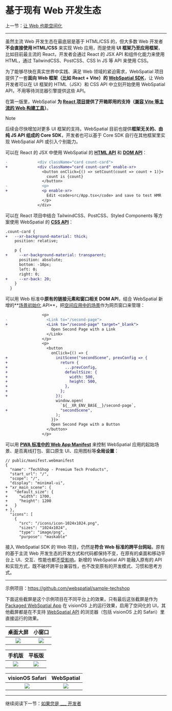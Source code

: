 
# 基于现有 Web 开发生态

上一节：[让 Web 也能空间化](make-the-web-spatial-too.md)

---

虽然主流 Web 开发生态在最底层是基于 HTML/CSS 的，但大多数 Web 开发者**不会直接使用 HTML/CSS** 来实现 Web 应用，而是使用 **UI 框架乃至应用框架**，比如目前最主流的 React，开发者会通过 React 的 JSX API 和组件化能力来使用 HTML，通过 TailwindCSS、PostCSS、CSS In JS 等 API 来使用 CSS。

为了能够尽快在真实世界中实践、满足 Web 领域的紧迫需求，WebSpatial 项目提供了一套**面向 Web 框架（比如 React + Vite）的  [WebSpatial SDK](#)**，让 Web 开发者可以在 UI 框架的 HTML（JSX）和 CSS  API 中立刻开始使用 WebSpatial API，不用等待浏览器引擎提供这些 API。

在第一版里，WebSpatial **为 [React 项目](#)提供了开箱即用的支持（[兼容 Vite 等主流的 Web 构建工具](#)）**。

> [!NOTE]
> 后续会尽快增加对更多 UI 框架的支持。WebSpatial 目前也提供**框架无关的、由纯 JS API 组成的 Core SDK**，开发者也可以基于 Core SDK 自行在其他框架里实现 WebSpatial API 或引入个别能力。

可以在 React 的 JSX 中使用 WebSpatial 的 [**HTML API**](#) 和 [**DOM API**](#)：

```diff
-             <div className="card count-card">
+             <div className="card count-card" enable-xr>
                <button onClick={() => setCount(count => count + 1)}>
                  count is {count}
                </button>
-               <p>
+               <p enable-xr>
                  Edit <code>src/App.tsx</code> and save to test HMR
                </p>
              </div>
```

<!-- TODO：补充 Model 的例子 -->

可以在 React 项目中结合 TailwindCSS、PostCSS、Styled Components 等方案使用 WebSpatial 的 [**CSS API**](#)：

```diff
.count-card {
+   --xr-background-material: thick;
    position: relative;

    p {
+     --xr-background-material: transparent;
      position: absolute;
      bottom: -10px;
      left: 0;
      right: 0;
+     --xr-back: 20;
    }
  }
```

可以用 Web 标准中**原有的链接元素和窗口相关 DOM API**，结合 WebSpatial 新增的**[场景初始化](#) API**，把[空间应用中的场景](#)作为网页窗口来管理：

```diff
                <p>
-                 <Link to="/second-page">
+                 <Link to="/second-page" target="_blank">
                    Open Second Page with a Link
                  </Link>
                </p>
                <p>
                  <button
                    onClick={() => {
+                     initScene("secondScene", prevConfig => {
+                       return {
+                         ...prevConfig,
+                         defaultSize: {
+                           width: 500,
+                           height: 500,
+                         },
+                       };
+                     });
                      window.open(
                        `${__XR_ENV_BASE__}/second-page`,
+                       "secondScene",
                      );
                    }}>
                    Open Second Page with a Button
                  </button>
                </p>
```

可以用 [**PWA 标准中的 Web App Manifest**](#) 来控制 WebSpatial 应用的起始场景、是否离线打包、窗口原生 UI、应用图标等**全局设置**：

```json5
// public/manifest.webmanifest
{
  "name": "TechShop - Premium Tech Products",
  "start_url": "/",
  "scope": "/",
  "display": "minimal-ui",
+ "xr_main_scene": {
+   "default_size": {
+     "width": 1700,
+     "height": 1200
+   }
+ },
  "icons": [
    {
      "src": "/icons/icon-1024x1024.png",
      "sizes": "1024x1024",
      "type": "image/png",
      "purpose": "maskable"
```

接入 WebSpatial SDK 的 Web 项目，仍然是**符合 Web 标准的跨平台网站**，原有的基于主流 Web 开发生态的开发方式和代码都保持不变，在原有的桌面和移动平台上 UI、交互、性能也都[不受影响](#)。新增的 WebSpatial API 能融入原有的 API 和实现方式，既不破坏跨平台兼容性，也不改变原有的开发模式、习惯和思考方式。

---

示例项目：https://github.com/webspatial/sample-techshop

下面这些截屏是这个示例项目在不同平台上的效果，只有最后这张截屏是作为 [Packaged WebSpatial App](#) 在 visionOS 上的运行效果，启用了空间化的 UI，其他截屏都是在不支持 [WebSpatial API](#) 的浏览器（包括 visionOS 上的 Safari）里直接运行的效果。

| 桌面大屏 | 小窗口 |
|:---:|:---:|
| ![](../../assets//intro/techshop-desktop.png) | ![](../../assets//intro/techshop-small.png) |

| 手机版 | 平板版 |
|:---:|:---:|
| ![](../../assets//intro/techshop-phone.png) | ![](../../assets//intro/techshop-pad.png) |

| visionOS Safari | WebSpatial |
|:---:|:---:|
| ![](../../assets//intro/techshop-safari.png) | ![](../../assets//intro/techshop-spatial.png) |

---

继续阅读下一节：[如果您是 ___ 开发者](if-you-are-a-developer.md)
